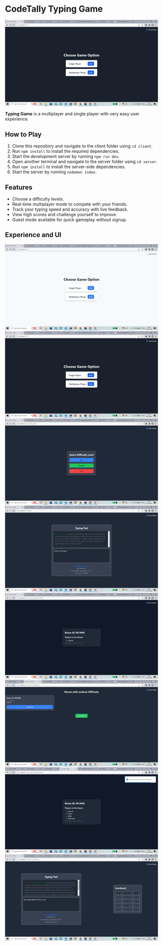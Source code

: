 # CodeTally Typing Game

![CodeTally Typing Game](./images/Start.png)

**Typing Game** is a multiplayer and single player with very easy user experience.

## How to Play

1. Clone this repository and navigate to the client folder using `cd client`.
2. Run `npm install` to install the required dependencies.
3. Start the development server by running `npm run dev`.
4. Open another terminal and navigate to the server folder using `cd server`.
5. Run `npm install` to install the server-side dependencies.
6. Start the server by running `nodemon index`.

## Features

- Choose a difficulty levels.
- Real-time multiplayer mode to compete with your friends.
- Track your typing speed and accuracy with live feedback.
- View high scores and challenge yourself to improve.
- Guest mode available for quick gameplay without signup.

## Experience and UI

![Theme-Light](./images/Both_Theme.png)
![Theme-Dark](./images/Start.png)
![Choose-Diificulity](./images/Dif.png)
![Single-Play](./images/Single.png)
![Create-Room](./images/CreateRoom.png)
![Join-Room](./images/Join.png)
![Ready-Multiplayer-Room](./images/MultiplayerStart.png)
![Live-Dynamic ScoreBoard](./images/DynamicScore.png)
